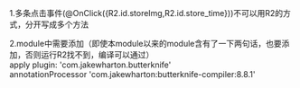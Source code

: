 1.多条点击事件(@OnClick({R2.id.storeImg,R2.id.store_time}))不可以用R2的方式，分开写成多个方法<p>
2.module中需要添加（即使本module以来的module含有了一下两句话，也要添加，否则运行R2找不到，编译可以通过）<br>
apply plugin: 'com.jakewharton.butterknife'<br>
annotationProcessor 'com.jakewharton:butterknife-compiler:8.8.1'
